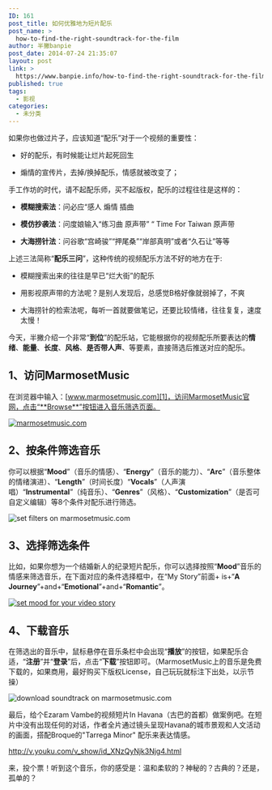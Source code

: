 ```yaml
---
ID: 161
post_title: 如何优雅地为短片配乐
post_name: >
  how-to-find-the-right-soundtrack-for-the-film
author: 半撇banpie
post_date: 2014-07-24 21:35:07
layout: post
link: >
  https://www.banpie.info/how-to-find-the-right-soundtrack-for-the-film/
published: true
tags:
  - 影视
categories:
  - 未分类
---
```

如果你也做过片子，应该知道“配乐”对于一个视频的重要性：

*   好的配乐，有时候能让烂片起死回生

*   煽情的宣传片，去掉/换掉配乐，情感就被改变了；

手工作坊的时代，请不起配乐师，买不起版权，配乐的过程往往是这样的：

*   **模糊搜索法**：问必应“感人 煽情 插曲

*   **模仿抄袭法**：问度娘输入“练习曲 原声带” “ Time For Taiwan 原声带

*   **大海捞针法**：问谷歌“宫崎骏”“押尾桑”“岸部真明”或者“久石让”等等

上述三法简称“**配乐三问**”，这种传统的视频配乐方法不好的地方在于:

*   模糊搜索出来的往往是早已“烂大街”的配乐

*   用影视原声带的方法呢？是别人发现后，总感觉B格好像就弱掉了，不爽

*   大海捞针的检索法呢，每听一首就要做笔记，还要比较情绪，往往复复，速度太慢！

今天，半撇介绍一个非常“**到位**”的配乐站，它能根据你的视频配乐所要表达的**情绪**、**能量**、**长度**、**风格**、**是否带人声**、等要素，直接筛选后推送对应的配乐。

## 1、访问MarmosetMusic

在浏览器中输入：[www.marmosetmusic.com][1]，访问MarmosetMusic官网，点击“**Browse**”按钮进入音乐筛选页面。

[![marmosetmusic.com][2]][2]

## 2、按条件筛选音乐

你可以根据“**Mood**”（音乐的情感）、“**Energy**”（音乐的能力）、“**Arc**”（音乐整体的情绪演进）、“**Length**”（时间长度）“**Vocals**”（人声演唱）“**Instrumental**”（纯音乐）、“**Genres**”（风格）、“**Customization**”（是否可自定义编辑）等8个条件对配乐进行筛选。

![set filters on marmosetmusic.com][3]

## 3、选择筛选条件

比如，如果你想为一个结婚新人的纪录短片配乐，你可以选择按照“**Mood**”音乐的情感来筛选音乐，在下面对应的条件选择框中，在“My Story”前面+ is+“**A Journey**”+and+“**Emotional**”+and+“**Romantic**”。

[![set mood for your video story][4]][4]

## 4、下载音乐

在筛选出的音乐中，鼠标悬停在音乐条栏中会出现“**播放**”的按钮，如果配乐合适，“**注册**”并“**登录**”后，点击“**下载**”按钮即可。（MarmosetMusic上的音乐是免费下载的，如果商用，最好购买下版权License，自己玩玩就标注下出处，以示节操）

![download soundtrack on marmosetmusic.com][5]

最后，给个Ezaram Vambe的视频短片In Havana（古巴的首都）做案例吧。在短片中没有出现任何的对话，作者全片通过镜头呈现Havana的城市景观和人文活动的画面，搭配Broque的"Tarrega Minor" 配乐来表达情感。

http://v.youku.com/v_show/id_XNzQyNjk3Njg4.html

来，投个票！听到这个音乐，你的感受是：温和柔软的？神秘的？古典的？还是，孤单的？

 [1]: http://www.marmosetmusic.com
 [2]: http://7arnhx.com1.z0.glb.clouddn.com/wp-content/uploads/2014/07/marmosetmusic.com_.png
 [3]: http://7arnhx.com1.z0.glb.clouddn.com/wp-content/uploads/2014/07/set-filters-on-marmosetmusic.com_.png
 [4]: http://7arnhx.com1.z0.glb.clouddn.com/wp-content/uploads/2014/07/set-mood-for-your-video-story.png
 [5]: http://7arnhx.com1.z0.glb.clouddn.com/wp-content/uploads/2014/07/download-soundtrack-on-marmosetmusic.com_.png
<!--stackedit_data:
eyJoaXN0b3J5IjpbNzQ4ODkxOTJdfQ==
-->